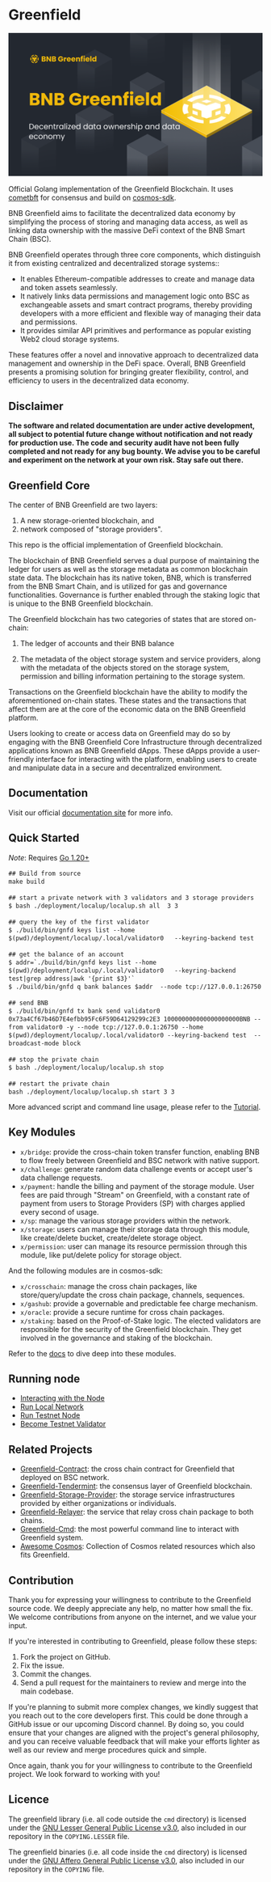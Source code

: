 # Greenfield

![banner](./asset/static/banner.png)

Official Golang implementation of the Greenfield Blockchain. It uses [cometbft](https://github.com/cometbft/cometbft/)
for consensus and build on [cosmos-sdk](https://github.com/cosmos/cosmos-sdk).

BNB Greenfield aims to facilitate the decentralized data economy by simplifying the process of storing and managing data
access, as well as linking data ownership with the massive DeFi context of the BNB Smart Chain (BSC).

BNB Greenfield operates through three core components, which distinguish it from existing centralized and decentralized
storage systems::
- It enables Ethereum-compatible addresses to create and manage data and token assets seamlessly.
- It natively links data permissions and management logic onto BSC as exchangeable assets and smart contract programs,
thereby providing developers with a more efficient and flexible way of managing their data and permissions.
- It provides similar API primitives and performance as popular existing Web2 cloud storage systems.

These features offer a novel and innovative approach to decentralized data management and ownership in the DeFi space.
Overall, BNB Greenfield presents a promising solution for bringing greater flexibility, control, and efficiency to users
in the decentralized data economy.


## Disclaimer
**The software and related documentation are under active development, all subject to potential future change without 
notification and not ready for production use. The code and security audit have not been fully completed and not ready 
for any bug bounty. We advise you to be careful and experiment on the network at your own risk. Stay safe out there.**

## Greenfield Core

The center of BNB Greenfield are two layers:
1. A new storage-oriented blockchain, and
2. network composed of "storage providers".

This repo is the official implementation of Greenfield blockchain. 

The blockchain of BNB Greenfield serves a dual purpose of maintaining the ledger for users as well as the storage metadata
as common blockchain state data. The blockchain has its native token, BNB, which is transferred from the BNB Smart Chain,
and is utilized for gas and governance functionalities. Governance is further enabled through the staking logic that is
unique to the BNB Greenfield blockchain.

The Greenfield blockchain has two categories of states that are stored on-chain:

1. The ledger of accounts and their BNB balance

2. The metadata of the object storage system and service providers, along with the metadata of the objects stored on the
storage system, permission and billing information pertaining to the storage system.

Transactions on the Greenfield blockchain have the ability to modify the aforementioned on-chain states. These states and
the transactions that affect them are at the core of the economic data on the BNB Greenfield platform.

Users looking to create or access data on Greenfield may do so by engaging with the BNB Greenfield Core Infrastructure
through decentralized applications known as BNB Greenfield dApps. These dApps provide a user-friendly interface for
interacting with the platform, enabling users to create and manipulate data in a secure and decentralized environment.

## Documentation
Visit our official [documentation site](https://docs.bnbchain.org/greenfield-docs/docs/guide/introduction/overview) for more info.

## Quick Started

*Note*: Requires [Go 1.20+](https://go.dev/dl/)

```
## Build from source
make build

## start a private network with 3 validators and 3 storage providers
$ bash ./deployment/localup/localup.sh all  3 3

## query the key of the first validator
$ ./build/bin/gnfd keys list --home   $(pwd)/deployment/localup/.local/validator0   --keyring-backend test

## get the balance of an account
$ addr=`./build/bin/gnfd keys list --home   $(pwd)/deployment/localup/.local/validator0   --keyring-backend test|grep address|awk '{print $3}'`
$ ./build/bin/gnfd q bank balances $addr  --node tcp://127.0.0.1:26750 

## send BNB
$ ./build/bin/gnfd tx bank send validator0 0x73a4Cf67b46D7E4efbb95Fc6F59D64129299c2E3 100000000000000000000BNB --from validator0 -y --node tcp://127.0.0.1:26750 --home $(pwd)/deployment/localup/.local/validator0 --keyring-backend test  --broadcast-mode block

## stop the private chain
$ bash ./deployment/localup/localup.sh stop 

## restart the private chain
bash ./deployment/localup/localup.sh start 3 3
```

More advanced script and command line usage, please refer to the [Tutorial](https://docs.bnbchain.org/greenfield-docs/docs/api/blockchain-cli).

## Key Modules

- `x/bridge`: provide the cross-chain token transfer function, enabling BNB to flow freely between Greenfield and BSC
network with native support.
- `x/challenge`: generate random data challenge events or accept user's data challenge requests.
- `x/payment`: handle the billing and payment of the storage module. User fees are paid through "Stream" on Greenfield,
with a constant rate of payment from users to Storage Providers (SP) with charges applied every second of usage.
- `x/sp`: manage the various storage providers within the network.
- `x/storage`: users can manage their storage data through this module, like create/delete bucket, create/delete storage object.
- `x/permission`: user can manage its resource permission through this module, like put/delete policy for storage object.

And the following modules are in cosmos-sdk:

- `x/crosschain`: manage the cross chain packages, like store/query/update the cross chain package, channels, sequences.
- `x/gashub`: provide a governable and predictable fee charge mechanism.
- `x/oracle`: provide a secure runtime for cross chain packages.
- `x/staking`:  based on the Proof-of-Stake logic. The elected validators are responsible for the security of the Greenfield blockchain. 
They get involved in the governance and staking of the blockchain.

Refer to the [docs](https://docs.bnbchain.org/greenfield-docs/docs/guide/greenfield-blockchain/modules/storage-module) to dive deep into these modules.

## Running node

- [Interacting with the Node](https://docs.bnbchain.org/greenfield-docs/docs/guide/greenfield-blockchain/run-node/interact-node)
- [Run Local Network](https://docs.bnbchain.org/greenfield-docs/docs/guide/greenfield-blockchain/run-node/run-local-network)
- [Run Testnet Node](https://docs.bnbchain.org/greenfield-docs/docs/guide/greenfield-blockchain/run-node/run-testnet-node)
- [Become Testnet Validator](https://docs.bnbchain.org/greenfield-docs/docs/guide/greenfield-blockchain/run-node/become-testnet-validator)

## Related Projects
- [Greenfield-Contract](https://github.com/bnb-chain/greenfield-contracts): the cross chain contract for Greenfield that deployed on BSC network.
- [Greenfield-Tendermint](https://github.com/bnb-chain/greenfield-tendermint): the consensus layer of Greenfield blockchain.
- [Greenfield-Storage-Provider](https://github.com/bnb-chain/greenfield-storage-provider): the storage service infrastructures provided by either organizations or individuals.
- [Greenfield-Relayer](https://github.com/bnb-chain/greenfield-relayer): the service that relay cross chain package to both chains.
- [Greenfield-Cmd](https://github.com/bnb-chain/greenfield-cmd): the most powerful command line to interact with Greenfield system.
- [Awesome Cosmos](https://github.com/cosmos/awesome-cosmos): Collection of Cosmos related resources which also fits Greenfield.

## Contribution
Thank you for expressing your willingness to contribute to the Greenfield source code. We deeply appreciate any help, no
matter how small the fix. We welcome contributions from anyone on the internet, and we value your input.

If you're interested in contributing to Greenfield, please follow these steps:

1. Fork the project on GitHub.
2. Fix the issue.
3. Commit the changes.
4. Send a pull request for the maintainers to review and merge into the main codebase.

If you're planning to submit more complex changes, we kindly suggest that you reach out to the core developers first.
This could be done through a GitHub issue or our upcoming Discord channel. By doing so, you could ensure that your
changes are aligned with the project's general philosophy, and you can receive valuable feedback that will make your
efforts lighter as well as our review and merge procedures quick and simple.

Once again, thank you for your willingness to contribute to the Greenfield project. We look forward to working with you!

## Licence

The greenfield library (i.e. all code outside the `cmd` directory) is licensed under the
[GNU Lesser General Public License v3.0](https://www.gnu.org/licenses/lgpl-3.0.en.html),
also included in our repository in the `COPYING.LESSER` file.

The greenfield binaries (i.e. all code inside the `cmd` directory) is licensed under the
[GNU Affero General Public License v3.0](https://www.gnu.org/licenses/agpl-3.0.en.html), also
included in our repository in the `COPYING` file.
